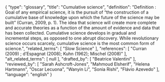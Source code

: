 {
    "type": "glossary",
    "title": "Cumulative science",
    "definition": "Definition : Goal of any empirical science, it is the pursuit of “the construction of a cumulative base of knowledge upon which the future of the science may be built” (Curran, 2009, p. 1). The idea that science will create more complete and accurate theories as a function of the amount of evidence and data that has been collected. Cumulative science develops in gradual and incremental steps, as opposed to one abrupt discovery. While revolutionary science occurs scarcely, cumulative science is the most common form of science.",
    "related_terms": [
        "Slow Science"
    ],
    "references": [
        "Curran (2009) ; d’Espagnat (2008); Kuhn (1962); Mischel (2008)"
    ],
    "alt_related_terms": [
        null
    ],
    "drafted_by": [
        "Beatrice Valentini"
    ],
    "reviewed_by": [
        "Sarah Ashcroft-Jones",
        "Mahmoud Elsherif",
        "Helena Hartmann",
        "Oscar Lecuona",
        "Wanyin Li",
        "Sonia Rishi",
        "Flávio Azevedo"
    ],
    "language": "english"
}